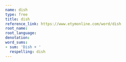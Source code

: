 ```yaml
---
name: dish
type: free
title: dish
reference_link: https://www.etymonline.com/word/dish
root_name: 
root_language: 
denotation: 
word_sums:
- sum: 'Dish + '
  respelling: dish
---
```

